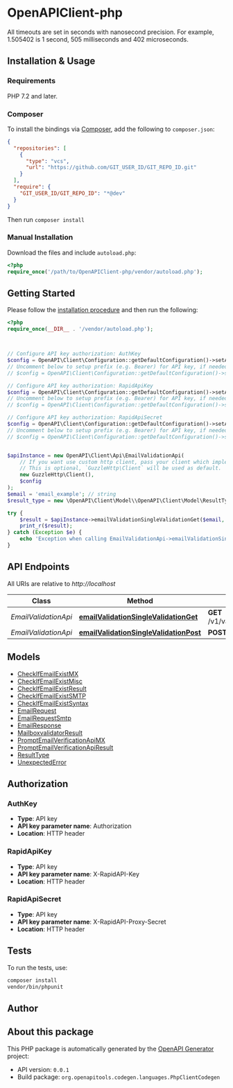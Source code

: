 # OpenAPIClient-php

All timeouts are set in seconds with nanosecond precision. For example, 1.505402 is 1 second, 505 milliseconds and 402 microseconds.



## Installation & Usage

### Requirements

PHP 7.2 and later.

### Composer

To install the bindings via [Composer](https://getcomposer.org/), add the following to `composer.json`:

```json
{
  "repositories": [
    {
      "type": "vcs",
      "url": "https://github.com/GIT_USER_ID/GIT_REPO_ID.git"
    }
  ],
  "require": {
    "GIT_USER_ID/GIT_REPO_ID": "*@dev"
  }
}
```

Then run `composer install`

### Manual Installation

Download the files and include `autoload.php`:

```php
<?php
require_once('/path/to/OpenAPIClient-php/vendor/autoload.php');
```

## Getting Started

Please follow the [installation procedure](#installation--usage) and then run the following:

```php
<?php
require_once(__DIR__ . '/vendor/autoload.php');



// Configure API key authorization: AuthKey
$config = OpenAPI\Client\Configuration::getDefaultConfiguration()->setApiKey('Authorization', 'YOUR_API_KEY');
// Uncomment below to setup prefix (e.g. Bearer) for API key, if needed
// $config = OpenAPI\Client\Configuration::getDefaultConfiguration()->setApiKeyPrefix('Authorization', 'Bearer');

// Configure API key authorization: RapidApiKey
$config = OpenAPI\Client\Configuration::getDefaultConfiguration()->setApiKey('X-RapidAPI-Key', 'YOUR_API_KEY');
// Uncomment below to setup prefix (e.g. Bearer) for API key, if needed
// $config = OpenAPI\Client\Configuration::getDefaultConfiguration()->setApiKeyPrefix('X-RapidAPI-Key', 'Bearer');

// Configure API key authorization: RapidApiSecret
$config = OpenAPI\Client\Configuration::getDefaultConfiguration()->setApiKey('X-RapidAPI-Proxy-Secret', 'YOUR_API_KEY');
// Uncomment below to setup prefix (e.g. Bearer) for API key, if needed
// $config = OpenAPI\Client\Configuration::getDefaultConfiguration()->setApiKeyPrefix('X-RapidAPI-Proxy-Secret', 'Bearer');


$apiInstance = new OpenAPI\Client\Api\EmailValidationApi(
    // If you want use custom http client, pass your client which implements `GuzzleHttp\ClientInterface`.
    // This is optional, `GuzzleHttp\Client` will be used as default.
    new GuzzleHttp\Client(),
    $config
);
$email = 'email_example'; // string
$result_type = new \OpenAPI\Client\Model\\OpenAPI\Client\Model\ResultType(); // \OpenAPI\Client\Model\ResultType | ResultTypeDescription

try {
    $result = $apiInstance->emailValidationSingleValidationGet($email, $result_type);
    print_r($result);
} catch (Exception $e) {
    echo 'Exception when calling EmailValidationApi->emailValidationSingleValidationGet: ', $e->getMessage(), PHP_EOL;
}

```

## API Endpoints

All URIs are relative to *http://localhost*

Class | Method | HTTP request | Description
------------ | ------------- | ------------- | -------------
*EmailValidationApi* | [**emailValidationSingleValidationGet**](docs/Api/EmailValidationApi.md#emailvalidationsinglevalidationget) | **GET** /v1/validation/single/{email} | 
*EmailValidationApi* | [**emailValidationSingleValidationPost**](docs/Api/EmailValidationApi.md#emailvalidationsinglevalidationpost) | **POST** /v1/validation/single | 

## Models

- [CheckIfEmailExistMX](docs/Model/CheckIfEmailExistMX.md)
- [CheckIfEmailExistMisc](docs/Model/CheckIfEmailExistMisc.md)
- [CheckIfEmailExistResult](docs/Model/CheckIfEmailExistResult.md)
- [CheckIfEmailExistSMTP](docs/Model/CheckIfEmailExistSMTP.md)
- [CheckIfEmailExistSyntax](docs/Model/CheckIfEmailExistSyntax.md)
- [EmailRequest](docs/Model/EmailRequest.md)
- [EmailRequestSmtp](docs/Model/EmailRequestSmtp.md)
- [EmailResponse](docs/Model/EmailResponse.md)
- [MailboxvalidatorResult](docs/Model/MailboxvalidatorResult.md)
- [PromptEmailVerificationApiMX](docs/Model/PromptEmailVerificationApiMX.md)
- [PromptEmailVerificationApiResult](docs/Model/PromptEmailVerificationApiResult.md)
- [ResultType](docs/Model/ResultType.md)
- [UnexpectedError](docs/Model/UnexpectedError.md)

## Authorization

### AuthKey

- **Type**: API key
- **API key parameter name**: Authorization
- **Location**: HTTP header



### RapidApiKey

- **Type**: API key
- **API key parameter name**: X-RapidAPI-Key
- **Location**: HTTP header



### RapidApiSecret

- **Type**: API key
- **API key parameter name**: X-RapidAPI-Proxy-Secret
- **Location**: HTTP header


## Tests

To run the tests, use:

```bash
composer install
vendor/bin/phpunit
```

## Author



## About this package

This PHP package is automatically generated by the [OpenAPI Generator](https://openapi-generator.tech) project:

- API version: `0.0.1`
- Build package: `org.openapitools.codegen.languages.PhpClientCodegen`
